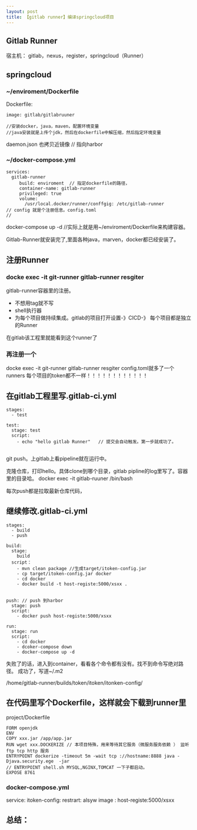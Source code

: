 ```yaml
---
layout: post
title: 【gitlab runner】编译springcloud项目
---
```


## Gitlab Runner 

宿主机： gitlab，nexus，register，springcloud（Runner）


## springcloud

### ~/enviroment/Dockerfile
Dockerfile: 
```
image: gitlab/gitlabruuner

//安装docker，java，maven，配置环境变量
//java安装就是上传个jdk，然后在dockerfile中解压缩，然后指定环境变量
```

daemon.json 也拷贝近镜像
// 指向harbor



### ~/docker-compose.yml
```
services:
  gitlab-runner
     build: enviroment  // 指定dockerfile的路径，
     container-name: gitlab-runner
     privileged: true
     volume:
       /usr/local.docker/runner/conffgig: /etc/gitlab-runner
// config 就是个注册信息。config.toml 
//

```

docker-compose  up -d  //实际上就是用~/enviroment/Dockerfile来构建容器。

Gitlab-Runner就安装完了,里面各种java，marven，docker都已经安装了。

## 注册Runner
### docke exec -it git-runner gitlab-runner resgiter

gitlab-runner容器里的注册。
- 不想用tag就不写
- shell执行器
- 为每个项目做持续集成。gitlab的项目打开设置-》CICD-》
每个项目都是独立的Runner

在gitlab该工程里就能看到这个runner了

### 再注册一个
docke exec -it git-runner gitlab-runner resgiter
config.toml就多了一个runners
每个项目的token都不一样！！！！！！！！！！！！



## 在gitlab工程里写.gitlab-ci.yml
```
stages:
  - test

test:
  stage: test
  script:
    - echo "hello gitlab Runner"   // 提交会自动触发。第一步就成功了。


```

git push。上gitlab上看pipeline就在运行中。

克隆仓库，打印hello。具体clone到哪个目录，gitlab pipline的log里写了。容器里的目录哈。
docker exec -it gitlab-ruuner /bin/bash

每次push都是拉取最新仓库代码，

## 继续修改.gitlab-ci.yml

```
stages:
  - build
  - push

build:
  stage:
    build
  script：
    - mvn clean package //生成target/itoken-config.jar
    - cp target/itoken-config.jar docker
    - cd docker
    - docker build -t host-registe:5000/xsxx . 
    

push: // push 到harbor
  stage: push
  script: 
    - docker push host-registe:5000/xsxx
     
run:
  stage: run
  script:
    - cd docker
    - dcoker-compose down
    - docker-compose up -d
```
失败了的话，进入到container，看看各个命令都有没有。找不到命令写绝对路径。
成功了，写道~/.m2

/home/gitlab-runner/builds/token/itoken/itonken-config/


## 在代码里写个Dockerfile，这样就会下载到runner里
project/Dockerfile
```
FORM openjdk
ENV
COPY xxx.jar /app/app.jar
RUN wget xxx.DOCKERIZE // 本项目特殊，用来等待其它服务（微服务服务依赖 ） 监听 ftp tcp http 服务
ENTRYPOINT dockerize -timeout 5m -wait tcp ://hostname:8888 java -Djava.security.ege  -jar
// ENTRYPOINT shell.sh MYSQL,NGINX,TOMCAT 一下子都启动。
EXPOSE 8761 
```

### docker-compose.yml
 service:
   itoken-config:
      restrart: alsyw
      image : host-registe:5000/xsxx



## 总结：